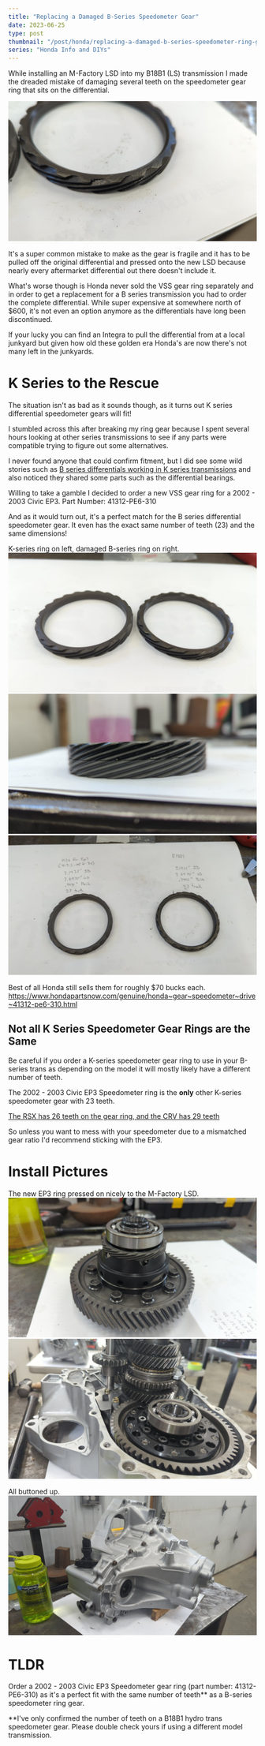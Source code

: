 ```yaml
---
title: "Replacing a Damaged B-Series Speedometer Gear"
date: 2023-06-25
type: post
thumbnail: "/post/honda/replacing-a-damaged-b-series-speedometer-ring-gear/images/thumbnail.jpg"
series: "Honda Info and DIYs"
---
```


While installing an M-Factory LSD into my B18B1 (LS) transmission I made the dreaded mistake of damaging several teeth on the speedometer gear ring that sits on the differential.

![](images/1.jpg)

It's a super common mistake to make as the gear is fragile and it has to be pulled off the original differential and pressed onto the new LSD because nearly every aftermarket differential out there doesn't include it.

What's worse though is Honda never sold the VSS gear ring separately and in order to get a replacement for a B series transmission you had to order the complete differential. While super expensive at somewhere north of $600, it's not even an option anymore as the differentials have long been discontinued.

If your lucky you can find an Integra to pull the differential from at a local junkyard but given how old these golden era Honda's are now there's not many left in the junkyards.

# K Series to the Rescue

The situation isn't as bad as it sounds though, as it turns out K series differential speedometer gears will fit!

I stumbled across this after breaking my ring gear because I spent several hours looking at other series transmissions to see if any parts were compatible trying to figure out some alternatives.

I never found anyone that could confirm fitment, but I did see some wild stories such as [B series differentials working in K series transmissions](https://www.k20a.org/threads/b-series-lsd-into-k-tranny.74320/) and also noticed they shared some parts such as the differential bearings.

Willing to take a gamble I decided to order a new VSS gear ring for a 2002 - 2003 Civic EP3. Part Number: 41312-PE6-310

And as it would turn out, it's a perfect match for the B series differential speedometer gear. It even has the exact same number of teeth (23) and the same dimensions!

K-series ring on left, damaged B-series ring on right.
![](images/2.jpg)
![](images/3.jpg)
![](images/4.jpg)

Best of all Honda still sells them for roughly $70 bucks each.
https://www.hondapartsnow.com/genuine/honda~gear~speedometer~drive~41312-pe6-310.html

## Not all K Series Speedometer Gear Rings are the Same

Be careful if you order a K-series speedometer gear ring to use in your B-series trans as depending on the model it will mostly likely have a different number of teeth.

The 2002 - 2003 Civic EP3 Speedometer ring is the **only** other K-series speedometer gear with 23 teeth.

[The RSX has 26 teeth on the gear ring, and the CRV has 29 teeth](https://www.k20a.org/threads/vss-for-jdm-type-r-speed-gear-on-differential.54342/#post-3279538)

So unless you want to mess with your speedometer due to a mismatched gear ratio I'd recommend sticking with the EP3.

# Install Pictures

The new EP3 ring pressed on nicely to the M-Factory LSD.
![](images/5.jpg)
![](images/6.jpg)

All buttoned up.
![](images/7.jpg)

# TLDR

Order a 2002 - 2003 Civic EP3 Speedometer gear ring (part number: 41312-PE6-310) as it's a perfect fit with the same number of teeth\*\* as a B-series speedometer ring gear.

\*\*I've only confirmed the number of teeth on a B18B1 hydro trans speedometer gear. Please double check yours if using a different model transmission.
